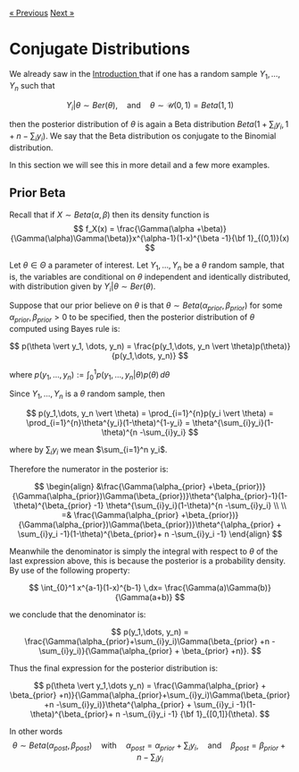 <head>
  <script type="text/x-mathjax-config"> MathJax.Hub.Config({ TeX: { equationNumbers: { autoNumber: "all" } } }); </script>
  <script type="text/x-mathjax-config">
    MathJax.Hub.Config({
      tex2jax: {
        extensions: ["amsthm.js", "AMSmath.js","AMSsymbols.js", "autobold.js"],
        inlineMath: [ ['$','$'], ["\\(","\\)"] ],
         displayMath: [ ['$$','$$'], ["\\[","\\]"] ],
         processEscapes: true
      }
    });
  </script>
  <script src="https://cdn.mathjax.org/mathjax/latest/MathJax.js?config=TeX-AMS-MML_HTMLorMML" type="text/javascript"></script>
  <meta name="google-site-verification" content="kuks5e4as6qBaGVCSzmHkQJa5Tss89_g5DmRXeUi7K8" />
</head>


<a href="index" class="previous"> &laquo; Previous</a>    <a href="HypothesisTest" class="next">Next &raquo;</a>  


<h1> Conjugate Distributions </h1>

We already saw in the <a href="index"> Introduction </a> that if one has a random sample $Y_1, \dots, Y_n$ such that 

$$
Y_i \vert \theta \sim Ber(\theta),\quad \text{and}\quad \theta \sim \mathcal{U}(0,1) = Beta(1,1)
$$

then the posterior distribution of $\theta$ is again a Beta distribution $Beta(1 + \sum_{i}y_i, 1 + n -\sum_{i}y_{i})$. We say that the Beta distribution os conjugate to the Binomial distribution.


In this section we will see this in more detail and a few more examples.

<h2> Prior Beta </h2>

Recall that if $X\sim Beta(\alpha, \beta)$ then its density function is
$$
f_X(x) = \frac{\Gamma(\alpha +\beta)}{\Gamma(\alpha)\Gamma(\beta)}x^{\alpha-1}(1-x)^{\beta -1}{\bf 1}_{(0,1)}(x)
$$

Let $\theta \in \Theta$ a parameter of interest. Let $Y_1,\dots,Y_n$ be a $\theta$ random sample, that is, the variables are conditional on $\theta$ independent and identically distributed, with distribution given by $Y_i \vert\theta \sim Ber(\theta)$.

Suppose that our prior believe on $\theta$ is that $\theta \sim Beta(\alpha_{prior}, \beta_{prior})$ for some $\alpha_{prior}, \beta_{prior}>0$ to be specified, then the posterior distribution of $\theta$ computed using Bayes rule is:

$$
p(\theta \vert y_1, \dots, y_n) = \frac{p(y_1,\dots, y_n \vert \theta)p(\theta)}{p(y_1,\dots, y_n)}
$$

where $p(y_1,\dots, y_n):=\int_{0}^{1} p(y_1,\dots, y_n \vert \theta)p(\theta)\,d\theta$

Since $Y_1,\dots, Y_n$ is a $\theta$ random sample, then 

$$
p(y_1,\dots, y_n \vert \theta) = \prod_{i=1}^{n}p(y_i \vert \theta) = \prod_{i=1}^{n}\theta^{y_i}(1-\theta)^{1-y_i} = \theta^{\sum_{i}y_i}(1-\theta)^{n -\sum_{i}y_i}
$$

where by $\sum_{i}y_i$ we mean $\sum_{i=1}^n y_i$.

Therefore the numerator in the posterior is:

$$
\begin{align}
&\frac{\Gamma(\alpha_{prior} +\beta_{prior})}{\Gamma(\alpha_{prior})\Gamma(\beta_{prior})}\theta^{\alpha_{prior}-1}(1-\theta)^{\beta_{prior} -1} \theta^{\sum_{i}y_i}(1-\theta)^{n -\sum_{i}y_i} \\
  \\
=& \frac{\Gamma(\alpha_{prior} +\beta_{prior})}{\Gamma(\alpha_{prior})\Gamma(\beta_{prior})}\theta^{\alpha_{prior} + \sum_{i}y_i -1}(1-\theta)^{\beta_{prior}+ n -\sum_{i}y_i -1} 
\end{align}
$$

Meanwhile the denominator is simply the integral with respect to $\theta$ of the last expression above, this is because the posterior is a probability density. By use of the following property:

$$
\int_{0}^1 x^{a-1}(1-x)^{b-1} \,dx= \frac{\Gamma(a)\Gamma(b)}{\Gamma(a+b)} 
$$


we conclude that the denominator is:

$$
p(y_1,\dots, y_n) = \frac{\Gamma(\alpha_{prior}+\sum_{i}y_i)\Gamma(\beta_{prior} +n -\sum_{i}y_i)}{\Gamma(\alpha_{prior} + \beta_{prior} +n)}.
$$

Thus the final expression for the posterior distribution is:

$$
p(\theta \vert y_1,\dots y_n) = \frac{\Gamma(\alpha_{prior} + \beta_{prior} +n)}{\Gamma(\alpha_{prior}+\sum_{i}y_i)\Gamma(\beta_{prior} +n -\sum_{i}y_i)}\theta^{\alpha_{prior} + \sum_{i}y_i -1}(1-\theta)^{\beta_{prior}+ n -\sum_{i}y_i -1} {\bf 1}_{[0,1]}(\theta).
$$

In other words 
$$
\theta\sim Beta(\alpha_{post}, \beta_{post}) \quad \text{with} \quad \alpha_{post} =\alpha_{prior} + \sum_{i}y_i, \quad \text{and} \quad \beta_{post}= \beta_{prior} + n - \sum_{i}y_i
$$



```python

```


```python

```
